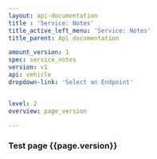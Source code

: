 ```yaml
---
layout: api-documentation
title : 'Service: Notes'
title_active_left_menu: 'Service: Notes'
title_parent: Api documentation

amount_version: 1
spec: service_notes
version: v1
api: vehicle
dropdown-link: 'Select an Endpoint'


level: 2
overview: page_version

---
```



### Test page {{page.version}}


